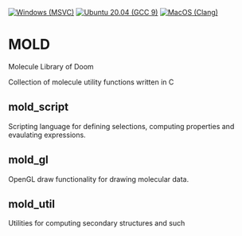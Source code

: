 [![Windows (MSVC)](https://github.com/scanberg/mold/actions/workflows/windows.yml/badge.svg)](https://github.com/scanberg/mold/actions/workflows/windows.yml)
[![Ubuntu 20.04 (GCC 9)](https://github.com/scanberg/mold/actions/workflows/ubuntu20.yml/badge.svg)](https://github.com/scanberg/mold/actions/workflows/ubuntu20.yml)
[![MacOS (Clang)](https://github.com/scanberg/mold/actions/workflows/macos.yml/badge.svg)](https://github.com/scanberg/mold/actions/workflows/macos.yml)
# MOLD
Molecule Library of Doom

Collection of molecule utility functions written in C

## mold_script
Scripting language for defining selections, computing properties and evaulating expressions.

## mold_gl
OpenGL draw functionality for drawing molecular data.

## mold_util
Utilities for computing secondary structures and such
